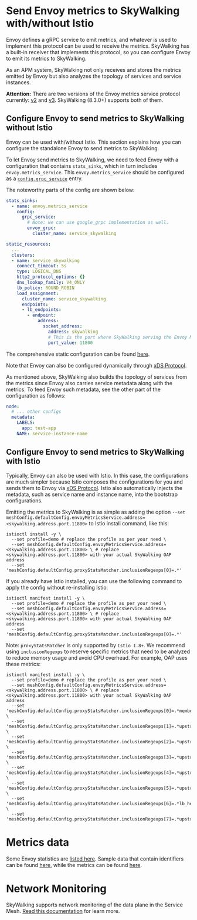 # Send Envoy metrics to SkyWalking with/without Istio

Envoy defines a gRPC service to emit metrics, and whatever is used to implement this protocol can be used to receive the metrics.
SkyWalking has a built-in receiver that implements this protocol, so you can configure Envoy to emit its metrics to SkyWalking.

As an APM system, SkyWalking not only receives and stores the metrics emitted by Envoy but also analyzes the topology of services and service instances.

**Attention:** There are two versions of the Envoy metrics service protocol currently:
[v2](https://www.envoyproxy.io/docs/envoy/v1.18.2/api-v2/api/v2/core/grpc_service.proto#envoy-api-msg-core-grpcservice) and
[v3](https://www.envoyproxy.io/docs/envoy/v1.18.2/api-v3/config/metrics/v3/metrics_service.proto). SkyWalking (8.3.0+) supports both of them.

## Configure Envoy to send metrics to SkyWalking without Istio

Envoy can be used with/without Istio. This section explains how you can configure the standalone Envoy to send metrics to SkyWalking.

To let Envoy send metrics to SkyWalking, we need to feed Envoy with a configuration that contains `stats_sinks`, which in turn includes `envoy.metrics_service`.
This `envoy.metrics_service` should be configured as a [`config.grpc_service`](https://www.envoyproxy.io/docs/envoy/v1.18.2/api-v2/api/v2/core/grpc_service.proto#envoy-api-msg-core-grpcservice) entry.

The noteworthy parts of the config are shown below:

```yaml
stats_sinks:
  - name: envoy.metrics_service
    config:
      grpc_service:
        # Note: we can use google_grpc implementation as well.
        envoy_grpc:
          cluster_name: service_skywalking

static_resources:
  ...
  clusters:
  - name: service_skywalking
    connect_timeout: 5s
    type: LOGICAL_DNS
    http2_protocol_options: {}
    dns_lookup_family: V4_ONLY
    lb_policy: ROUND_ROBIN
    load_assignment:
      cluster_name: service_skywalking
      endpoints:
      - lb_endpoints:
        - endpoint:
            address:
              socket_address:
                address: skywalking
                # This is the port where SkyWalking serving the Envoy Metrics Service gRPC stream.
                port_value: 11800
```

The comprehensive static configuration can be found [here](config.yaml).

Note that Envoy can also be configured dynamically through [xDS Protocol](https://github.com/envoyproxy/envoy/blob/v1.18.2/api/xds_protocol.rst).

As mentioned above, SkyWalking also builds the topology of services from the metrics since Envoy also carries service metadata along with the metrics. To feed Envoy such metadata, see the other part of the configuration as follows:

```yaml
node:
  # ... other configs
  metadata:
    LABELS:
      app: test-app
    NAME: service-instance-name
```

## Configure Envoy to send metrics to SkyWalking with Istio

Typically, Envoy can also be used with Istio. In this case, the configurations are much simpler because Istio composes the configurations for you and sends them to Envoy via [xDS Protocol](https://github.com/envoyproxy/envoy/blob/v1.18.2/api/xds_protocol.rst).
Istio also automatically injects the metadata, such as service name and instance name, into the bootstrap configurations.

Emitting the metrics to SkyWalking is as simple as adding the option `--set meshConfig.defaultConfig.envoyMetricsService.address=<skywalking.address.port.11800>` to Istio install command, like this:

```shell
istioctl install -y \
  --set profile=demo # replace the profile as per your need \
  --set meshConfig.defaultConfig.envoyMetricsService.address=<skywalking.address.port.11800> \ # replace <skywalking.address.port.11800> with your actual SkyWalking OAP address
  --set 'meshConfig.defaultConfig.proxyStatsMatcher.inclusionRegexps[0]=.*'
```

If you already have Istio installed, you can use the following command to apply the config without re-installing Istio:

```shell
istioctl manifest install -y \
  --set profile=demo # replace the profile as per your need \
  --set meshConfig.defaultConfig.envoyMetricsService.address=<skywalking.address.port.11800> \ # replace <skywalking.address.port.11800> with your actual SkyWalking OAP address
  --set 'meshConfig.defaultConfig.proxyStatsMatcher.inclusionRegexps[0]=.*'
```

Note:
`proxyStatsMatcher` is only supported by `Istio 1.8+`.
We recommend using `inclusionRegexps` to reserve specific metrics that need to be analyzed to reduce memory usage and avoid CPU overhead.
For example, OAP uses these metrics:

```shell
istioctl manifest install -y \
  --set profile=demo # replace the profile as per your need \
  --set meshConfig.defaultConfig.envoyMetricsService.address=<skywalking.address.port.11800> \ # replace <skywalking.address.port.11800> with your actual SkyWalking OAP address
  --set 'meshConfig.defaultConfig.proxyStatsMatcher.inclusionRegexps[0]=.*membership_healthy.*' \
  --set 'meshConfig.defaultConfig.proxyStatsMatcher.inclusionRegexps[1]=.*upstream_cx_active.*' \
  --set 'meshConfig.defaultConfig.proxyStatsMatcher.inclusionRegexps[2]=.*upstream_cx_total.*' \
  --set 'meshConfig.defaultConfig.proxyStatsMatcher.inclusionRegexps[3]=.*upstream_rq_active.*' \
  --set 'meshConfig.defaultConfig.proxyStatsMatcher.inclusionRegexps[4]=.*upstream_rq_total.*' \
  --set 'meshConfig.defaultConfig.proxyStatsMatcher.inclusionRegexps[5]=.*upstream_rq_pending_active.*' \
  --set 'meshConfig.defaultConfig.proxyStatsMatcher.inclusionRegexps[6]=.*lb_healthy_panic.*' \
  --set 'meshConfig.defaultConfig.proxyStatsMatcher.inclusionRegexps[7]=.*upstream_cx_none_healthy.*'
```

# Metrics data

Some Envoy statistics are [listed here](https://www.envoyproxy.io/docs/envoy/v1.17.0/configuration/upstream/cluster_manager/cluster_stats#config-cluster-manager-cluster-stats). Sample data that contain identifiers can be found [here](identify.json), while the metrics can be found [here](metrics.json).

# Network Monitoring

SkyWalking supports network monitoring of the data plane in the Service Mesh. [Read this documentation](../backend/backend-k8s-network-monitoring.md) for learn more.